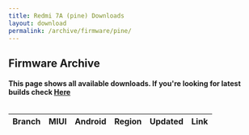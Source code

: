```yaml
---
title: Redmi 7A (pine) Downloads
layout: download
permalink: /archive/firmware/pine/
---
```


## Firmware Archive
#### This page shows all available downloads. If you're looking for latest builds check [Here](/firmware/pine/)


<div style="overflow-x:auto;">
<table id="firmware" class="compact row-border" style="width:100%">
    <thead>
        <tr>
            <th>Branch</th>
            <th>MIUI</th>
            <th>Android</th>
            <th>Region</th>
            <th>Updated</th>
            <th>Link</th>
        </tr>
    </thead>
    <script>loadFirmwareDownloads('pine', 'full')</script>
</table>
</div>
